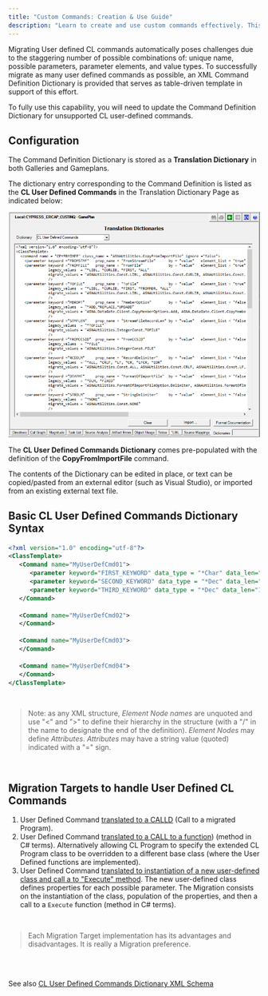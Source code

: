 ```yaml
---
title: "Custom Commands: Creation & Use Guide"
description: "Learn to create and use custom commands effectively. This guide simplifies the process, enhancing your programming flexibility and efficiency."
---
```


Migrating User defined CL commands automatically poses challenges due to the staggering number of possible combinations of: unique name, possible parameters, parameter elements, and value types. To successfully migrate as many user defined commands as possible, an XML Command Definition Dictionary is provided that serves as table-driven template in support of this effort.

To fully use this capability, you will need to update the Command Definition Dictionary for unsupported CL user-defined commands.

## Configuration

The Command Definition Dictionary is stored as a **Translation Dictionary** in both Galleries and Gameplans.

The dictionary entry corresponding to the Command Definition is listed as the **CL User Defined Commands** in the Translation Dictionary Page as indicated below:

![CL User Defined Commands Dictionary](images/cl-user-def-dictionary.png)

The **CL User Defined Commands Dictionary** comes pre-populated with the definition of the **CopyFromImportFile** command.

The contents of the Dictionary can be edited in place, or text can be copied/pasted from an external editor (such as Visual Studio), or imported from an existing external text file.

## Basic CL User Defined Commands Dictionary Syntax

```xml
<?xml version="1.0" encoding="utf-8"?>
<ClassTemplate>
   <Command name="MyUserDefCmd01">  
      <parameter keyword="FIRST_KEYWORD" data_type = "*Char" data_len="10"/>
      <parameter keyword="SECOND_KEYWORD" data_type = "*Dec" data_len="10,2"/>
      <parameter keyword="THIRD_KEYWORD" data_type = "*Dec" data_len="10,2"/>
   </Command>

   <Command name="MyUserDefCmd02">  
   </Command>

   <Command name="MyUserDefCmd03">  
   </Command>

   <Command name="MyUserDefCmd04">  
   </Command>
</ClassTemplate>
```

<br>

>Note: as any XML structure, *Element Node names* are unquoted and use "<" and ">" to define their hierarchy in the structure (with a "/" in the name to designate the end of the definition). *Element Nodes* may define *Attributes*. *Attributes* may have a string value (quoted) indicated with a "=" sign.

<br>

## Migration Targets to handle User Defined CL Commands

1. User Defined Command [translated to a CALLD](/manuals/cocoon/cl-user-def-calld-to-program.html) (Call to a migrated Program).
2. User Defined Command [translated to a CALL to a function](/manuals/cocoon/cl-user-def-call-to-function.html)) (method in C# terms). Alternatively allowing CL Program to specify the extended CL Program class to be overridden to a different base class (where the User Defined functions are implemented).
3. User Defined Command [translated to instantiation of a new user-defined class and call a to "Execute" method](/manuals/cocoon/cl-user-def-call-to-execute-on-class.html). The new user-defined class defines properties for each possible parameter. The Migration consists on the instantiation of the class, population of the properties, and then a call to a `Execute` function (method in C# terms).

<br>

>Each Migration Target implementation has its advantages and disadvantages. It is really a Migration preference.

<br>
<br>

See also [CL User Defined Commands Dictionary XML Schema](/manuals/cocoon/cl-user-def-schema.html) 

